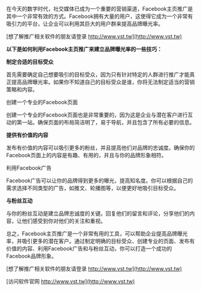 在今天的数字时代，社交媒体已成为一个重要的营销渠道，Facebook主页推广是其中一个非常有效的方式。Facebook拥有大量的用户，这使得它成为一个非常有吸引力的平台，让企业可以利用其巨大的用户群来提高品牌曝光率。

[想了解推广相关软件的朋友请登录 http://www.vst.tw](http://www.vst.tw)

**以下是如何利用Facebook主页推广来建立品牌曝光率的一些技巧：**

**制定合适的目标受众**

首先需要确定自己想要吸引的目标受众，因为只有针对特定的人群进行推广才能真正提高品牌曝光率。如果你不知道自己的目标受众是谁，你将无法制定适当的营销策略和内容。

创建一个专业的Facebook页面

创建一个专业的Facebook页面也是非常重要的，因为这是企业与潜在客户进行互动的第一站。确保页面的布局简洁明了，易于导航，并且包含了所有必要的信息。

**提供有价值的内容**

发布有价值的内容可以吸引更多的粉丝，并且提高他们对品牌的忠诚度。确保你的Facebook页面上的内容是有趣、有用的，并且与你的品牌形象相符。

利用Facebook广告

Facebook广告可以让你的品牌得到更多的曝光，提高知名度。你可以根据自己的需求选择不同类型的广告，如推文、轮播图等，以便更好地吸引目标受众。

**与粉丝互动**

与你的粉丝互动是建立品牌忠诚度的关键。回复他们的留言和评论，分享他们的内容，让他们感受到你对他们的关注和重视。

总之，Facebook主页推广是一个非常有用的工具，可以帮助企业提高品牌曝光率，并吸引更多的潜在客户。通过制定明确的目标受众、创建专业的页面、发布有价值的内容、利用Facebook广告和与粉丝互动，你可以打造一个成功的Facebook品牌形象。

[想了解推广相关软件的朋友请登录 http://www.vst.tw](http://www.vst.tw)


[访问软件官网 http://www.vst.tw](http://www.vst.tw)
